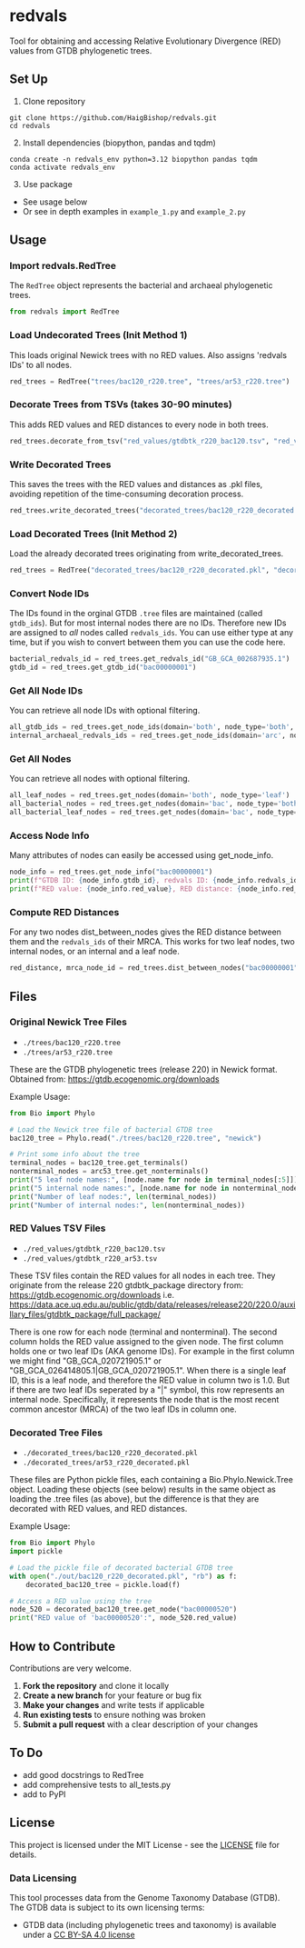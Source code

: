 # redvals
Tool for obtaining and accessing Relative Evolutionary Divergence (RED) values from GTDB phylogenetic trees.


## Set Up
1. Clone repository
```
git clone https://github.com/HaigBishop/redvals.git
cd redvals
```
2. Install dependencies (biopython, pandas and tqdm)
```
conda create -n redvals_env python=3.12 biopython pandas tqdm
conda activate redvals_env
```
3. Use package
 - See usage below
 - Or see in depth examples in `example_1.py` and `example_2.py`


## Usage
### Import redvals.RedTree
The `RedTree` object represents the bacterial and archaeal phylogenetic trees.
```python
from redvals import RedTree
```

### Load Undecorated Trees (Init Method 1)
This loads original Newick trees with no RED values. Also assigns 'redvals IDs' to all nodes.
```python
red_trees = RedTree("trees/bac120_r220.tree", "trees/ar53_r220.tree")
```

### Decorate Trees from TSVs (takes 30-90 minutes)
This adds RED values and RED distances to every node in both trees.
```python
red_trees.decorate_from_tsv("red_values/gtdbtk_r220_bac120.tsv", "red_values/gtdbtk_r220_ar53.tsv")
```

### Write Decorated Trees
This saves the trees with the RED values and distances as .pkl files, avoiding repetition of the time-consuming decoration process.
```python
red_trees.write_decorated_trees("decorated_trees/bac120_r220_decorated.pkl", "decorated_trees/ar53_r220_decorated.pkl")
```

### Load Decorated Trees (Init Method 2)
Load the already decorated trees originating from write_decorated_trees.
```python
red_trees = RedTree("decorated_trees/bac120_r220_decorated.pkl", "decorated_trees/ar53_r220_decorated.pkl")
```

### Convert Node IDs
The IDs found in the orginal GTDB `.tree` files are maintained (called `gtdb_ids`). But for most internal nodes there are no IDs. Therefore new IDs are assigned to *all* nodes called `redvals_ids`. You can use either type at any time, but if you wish to convert between them you can use the code here.
```python
bacterial_redvals_id = red_trees.get_redvals_id("GB_GCA_002687935.1")
gtdb_id = red_trees.get_gtdb_id("bac00000001")
```

### Get All Node IDs
You can retrieve all node IDs with optional filtering.
```python
all_gtdb_ids = red_trees.get_node_ids(domain='both', node_type='both', id_type='gtdb') # (many internal nodes do not have GTDB IDs)
internal_archaeal_redvals_ids = red_trees.get_node_ids(domain='arc', node_type='internal', id_type='redvals')
```

### Get All Nodes
You can retrieve all nodes with optional filtering.
```python
all_leaf_nodes = red_trees.get_nodes(domain='both', node_type='leaf')
all_bacterial_nodes = red_trees.get_nodes(domain='bac', node_type='both')
all_bacterial_leaf_nodes = red_trees.get_nodes(domain='bac', node_type='leaf')
```

### Access Node Info
Many attributes of nodes can easily be accessed using get_node_info.
```python
node_info = red_trees.get_node_info("bac00000001")
print(f"GTDB ID: {node_info.gtdb_id}, redvals ID: {node_info.redvals_id}, Domain: {node_info.domain}")
print(f"RED value: {node_info.red_value}, RED distance: {node_info.red_distance}, Is terminal?: {node_info.is_terminal}")
```

### Compute RED Distances
For any two nodes dist_between_nodes gives the RED distance between them and the `redvals_ids` of their MRCA. This works for two leaf nodes, two internal nodes, or an internal and a leaf node.
```python
red_distance, mrca_node_id = red_trees.dist_between_nodes("bac00000001", "RS_GCF_001186155.3")
```


## Files

### Original Newick Tree Files
 - `./trees/bac120_r220.tree`
 - `./trees/ar53_r220.tree`

These are the GTDB phylogenetic trees (release 220) in Newick format. Obtained from: https://gtdb.ecogenomic.org/downloads

Example Usage:
```python
from Bio import Phylo

# Load the Newick tree file of bacterial GTDB tree
bac120_tree = Phylo.read("./trees/bac120_r220.tree", "newick")

# Print some info about the tree
terminal_nodes = bac120_tree.get_terminals()
nonterminal_nodes = arc53_tree.get_nonterminals()
print("5 leaf node names:", [node.name for node in terminal_nodes[:5]])
print("5 internal node names:", [node.name for node in nonterminal_nodes[:5]])
print("Number of leaf nodes:", len(terminal_nodes))
print("Number of internal nodes:", len(nonterminal_nodes))
```

### RED Values TSV Files
 - `./red_values/gtdbtk_r220_bac120.tsv`
 - `./red_values/gtdbtk_r220_ar53.tsv`

These TSV files contain the RED values for all nodes in each tree. They originate from the release 220 gtdbtk_package directory from: https://gtdb.ecogenomic.org/downloads
i.e. https://data.ace.uq.edu.au/public/gtdb/data/releases/release220/220.0/auxillary_files/gtdbtk_package/full_package/

There is one row for each node (terminal and nonterminal). The second column holds the RED value assigned to the given node. The first column holds one or two leaf IDs (AKA genome IDs). For example in the first column we might find "GB_GCA_020721905.1" or "GB_GCA_026414805.1|GB_GCA_020721905.1". When there is a single leaf ID, this is a leaf node, and therefore the RED value in column two is 1.0. But if there are two leaf IDs seperated by a "|" symbol, this row represents an internal node. Specifically, it represents the node that is the most recent common ancestor (MRCA) of the two leaf IDs in column one.

### Decorated Tree Files
 - `./decorated_trees/bac120_r220_decorated.pkl`
 - `./decorated_trees/ar53_r220_decorated.pkl`

These files are Python pickle files, each containing a Bio.Phylo.Newick.Tree object. Loading these objects (see below) results in the same object as loading the .tree files (as above), but the difference is that they are decorated with RED values, and RED distances.

Example Usage:
```python
from Bio import Phylo
import pickle

# Load the pickle file of decorated bacterial GTDB tree
with open("./out/bac120_r220_decorated.pkl", "rb") as f:
    decorated_bac120_tree = pickle.load(f)

# Access a RED value using the tree
node_520 = decorated_bac120_tree.get_node("bac00000520")
print("RED value of 'bac00000520':", node_520.red_value)
```



## How to Contribute
Contributions are very welcome.

1. **Fork the repository** and clone it locally
2. **Create a new branch** for your feature or bug fix
3. **Make your changes** and write tests if applicable
4. **Run existing tests** to ensure nothing was broken
5. **Submit a pull request** with a clear description of your changes


## To Do
 - add good docstrings to RedTree
 - add comprehensive tests to all_tests.py
 - add to PyPI


## License

This project is licensed under the MIT License - see the [LICENSE](LICENSE) file for details.

### Data Licensing

This tool processes data from the Genome Taxonomy Database (GTDB). The GTDB data is subject to its own licensing terms:
- GTDB data (including phylogenetic trees and taxonomy) is available under a [CC BY-SA 4.0 license](https://creativecommons.org/licenses/by-sa/4.0/)

